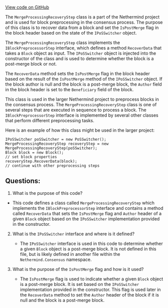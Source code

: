 [View code on GitHub](https://github.com/NethermindEth/nethermind/src/Nethermind/Nethermind.Merge.Plugin/MergeProcessingRecoveryStep.cs)

The `MergeProcessingRecoveryStep` class is a part of the Nethermind project and is used for block preprocessing in the consensus process. The purpose of this class is to recover data from a block and set the `IsPostMerge` flag in the block header based on the state of the `IPoSSwitcher` object. 

The `MergeProcessingRecoveryStep` class implements the `IBlockPreprocessorStep` interface, which defines a method `RecoverData` that takes a `Block` object as input. The `IPoSSwitcher` object is injected into the constructor of the class and is used to determine whether the block is a post-merge block or not. 

The `RecoverData` method sets the `IsPostMerge` flag in the block header based on the result of the `IsPostMerge` method of the `IPoSSwitcher` object. If the block author is null and the block is a post-merge block, the `Author` field in the block header is set to the `Beneficiary` field of the block. 

This class is used in the larger Nethermind project to preprocess blocks in the consensus process. The `MergeProcessingRecoveryStep` class is one of several steps that are executed in sequence to process a block. The `IBlockPreprocessorStep` interface is implemented by several other classes that perform different preprocessing tasks. 

Here is an example of how this class might be used in the larger project:

```
IPoSSwitcher poSSwitcher = new PoSSwitcher();
MergeProcessingRecoveryStep recoveryStep = new MergeProcessingRecoveryStep(poSSwitcher);
Block block = new Block();
// set block properties
recoveryStep.RecoverData(block);
// continue with other preprocessing steps
```
## Questions: 
 1. What is the purpose of this code?
   - This code defines a class called `MergeProcessingRecoveryStep` which implements the `IBlockPreprocessorStep` interface and contains a method called `RecoverData` that sets the `IsPostMerge` flag and `Author` header of a given `Block` object based on the `IPoSSwitcher` implementation provided in the constructor.

2. What is the `IPoSSwitcher` interface and where is it defined?
   - The `IPoSSwitcher` interface is used in this code to determine whether a given `Block` object is a post-merge block. It is not defined in this file, but is likely defined in another file within the `Nethermind.Consensus` namespace.

3. What is the purpose of the `IsPostMerge` flag and how is it used?
   - The `IsPostMerge` flag is used to indicate whether a given `Block` object is a post-merge block. It is set based on the `IPoSSwitcher` implementation provided in the constructor. This flag is used later in the `RecoverData` method to set the `Author` header of the block if it is null and the block is a post-merge block.